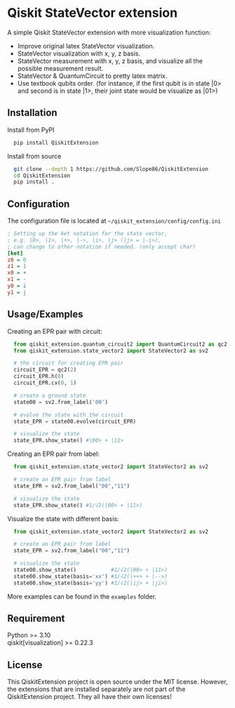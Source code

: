
# Qiskit StateVector extension

A simple Qiskit StateVector extension with more visualization function:

* Improve original latex StateVector visualization.
* StateVector visualization with x, y, z basis.
* StateVector measurement with x, y, z basis, and visualize all the possible measurement result.
* StateVector & QuantumCircuit to pretty latex matrix.
* Use textbook qubits order. (for instance, if the first qubit is in state |0> and second is in state |1>, their joint state would be visualize as |01>)

## Installation

Install from PyPI

```bash
  pip install QiskitExtension
```

Install from source

```bash
  git clone --depth 1 https://github.com/Slope86/QiskitExtension
  cd QiskitExtension
  pip install .
```

## Configuration

The configuration file is located at `~/qiskit_extension/config/config.ini`

```ini
; Setting up the ket notation for the state vector,
; e.g. |0>, |1>, |+>, |->, |i>, |j> (|j> = |-i>),
; can change to other notation if needed. (only accept char)
[ket]
z0 = 0
z1 = 1
x0 = +
x1 = -
y0 = i
y1 = j
```

## Usage/Examples

Creating an EPR pair with circuit:

```python
  from qiskit_extension.quantum_circuit2 import QuantumCircuit2 as qc2
  from qiskit_extension.state_vector2 import StateVector2 as sv2

  # the circuit for creating EPR pair
  circuit_EPR = qc2(2)
  circuit_EPR.h(0)
  circuit_EPR.cx(0, 1)

  # create a ground state
  state00 = sv2.from_label('00')

  # evolve the state with the circuit
  state_EPR = state00.evolve(circuit_EPR)

  # visualize the state
  state_EPR.show_state() #|00> + |11>
```

Creating an EPR pair from label:
  
```python
  from qiskit_extension.state_vector2 import StateVector2 as sv2

  # create an EPR pair from label
  state_EPR = sv2.from_label("00","11")

  # visualize the state
  state_EPR.show_state() #1/√2(|00> + |11>)
```

Visualize the state with different basis:

```python
  from qiskit_extension.state_vector2 import StateVector2 as sv2

  # create an EPR pair from label
  state_EPR = sv2.from_label("00","11")

  # visualize the state
  state00.show_state()           #1/√2(|00> + |11>)
  state00.show_state(basis='xx') #1/√2(|++> + |-->)
  state00.show_state(basis='yy') #1/√2(|ij> + |ji>)
```

More examples can be found in the `examples` folder.

## Requirement

Python >= 3.10\
qiskit[visualization] >= 0.22.3

## License

This QiskitExtension project is open source under the MIT license.
However, the extensions that are installed separately are not part of the QiskitExtension project.
They all have their own licenses!

